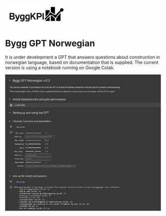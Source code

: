 <img src="Documents/Logo Black.jpg" alt="ByggKPI Logo" style="width: 200px" />  

# Bygg GPT Norwegian

It is under development a GPT that answers questions about construction in norwegian language, based on documentation that is supplied. The current version is using a notebook running on Google Colab.

<img src="Documents/Bygg GPT Norwegian.png" alt="Bygg GPT" style="width: 1000px" /> 
